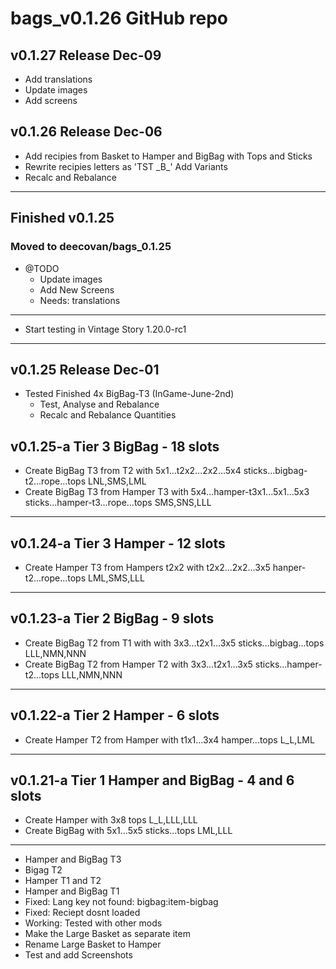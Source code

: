# bags_v0.1.26 GitHub repo

## v0.1.27 Release Dec-09
- Add translations
- Update images
- Add screens
## v0.1.26 Release Dec-06
- Add recipies from Basket to Hamper and BigBag with Tops and Sticks
- Rewrite recipies letters as \'TST \_B\_\' Add Variants
- Recalc and Rebalance
-----------
## Finished v0.1.25
### Moved to deecovan/bags_0.1.25
* @TODO
    * Update images
    * Add New Screens
    * Needs: translations
-----------
- Start testing in Vintage Story 1.20.0-rc1
-----------
## v0.1.25 Release Dec-01
- Tested Finished 4x BigBag-T3 (InGame-June-2nd)
    - Test, Analyse and Rebalance
    - Recalc and Rebalance Quantities
## v0.1.25-a  Tier 3 BigBag - 18 slots
- Create BigBag T3 from T2 with 5x1...t2x2...2x2...5x4 sticks...bigbag-t2...rope...tops LNL,SMS,LML
- Create BigBag T3 from Hamper T3 with 5x4...hamper-t3x1...5x1...5x3 sticks...hamper-t3...rope...tops SMS,SNS,LLL
-----------
## v0.1.24-a Tier 3 Hamper - 12 slots
- Create Hamper T3 from Hampers t2x2 with t2x2...2x2...3x5 hanper-t2...rope...tops LML,SMS,LLL
-----------
## v0.1.23-a Tier 2 BigBag - 9 slots
- Create BigBag T2 from T1 with with 3x3...t2x1...3x5 sticks...bigbag...tops LLL,NMN,NNN
- Create BigBag T2 from Hamper T2 with 3x3...t2x1...3x5 sticks...hamper-t2...tops LLL,NMN,NNN
-----------
## v0.1.22-a Tier 2 Hamper - 6 slots
- Create Hamper T2 from Hamper with t1x1...3x4 hamper...tops L_L,LML
-----------
## v0.1.21-a Tier 1 Hamper and BigBag - 4 and 6 slots
- Create Hamper with 3x8 tops L_L,LLL,LLL
- Create BigBag with 5x1...5x5 sticks...tops LML,LLL
-----------
- Hamper and BigBag T3
- Bigag T2
- Hamper T1 and T2
- Hamper and BigBag T1
- Fixed: Lang key not found: bigbag:item-bigbag
- Fixed: Reciept dosnt loaded
- Working: Tested with other mods 
- Make the Large Basket as separate item
- Rename Large Basket to Hamper
- Test and add Screenshots

